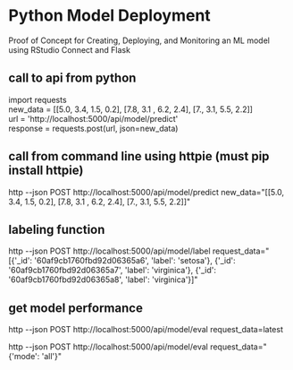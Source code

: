 # Python Model Deployment

Proof of Concept for Creating, Deploying, and Monitoring an ML model using RStudio Connect and Flask

## call to api from python
import requests<br>
new_data = [[5.0, 3.4, 1.5, 0.2], [7.8, 3.1 , 6.2, 2.4], [7., 3.1, 5.5, 2.2]]<br>
url = 'http://localhost:5000/api/model/predict'<br>
response = requests.post(url, json=new_data)<br>

## call from command line using httpie (must pip install httpie)
http --json POST http://localhost:5000/api/model/predict new_data="[[5.0, 3.4, 1.5, 0.2], [7.8, 3.1 , 6.2, 2.4], [7., 3.1, 5.5, 2.2]]"<br>

## labeling function
http --json POST http://localhost:5000/api/model/label request_data="[{'_id': '60af9cb1760fbd92d06365a6', 'label': 'setosa'}, {'_id': '60af9cb1760fbd92d06365a7', 'label': 'virginica'}, {'_id': '60af9cb1760fbd92d06365a8', 'label': 'virginica'}]"<br>

## get model performance
http --json POST http://localhost:5000/api/model/eval request_data=latest<br>

http --json POST http://localhost:5000/api/model/eval request_data="{'mode': 'all'}"<br>

